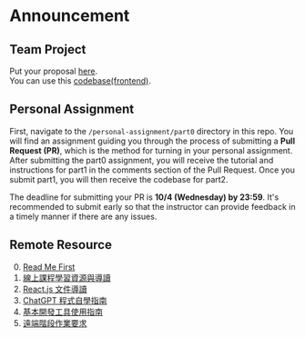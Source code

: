 # Announcement

## Team Project
Put your proposal [here](https://docs.google.com/presentation/d/1fjOVhujQ8HyT6cVExjDIC_rxrDReS5dOHfThSwl0DdI/edit?usp=sharing).  
You can use this [codebase(frontend)](https://github.com/AppWorks-School-Materials/Code-Your-Stage-Front-End).  

## Personal Assignment
First, navigate to the `/personal-assignment/part0` directory in this repo. You will find an assignment guiding you through the process of submitting a **Pull Request (PR)**, which is the method for turning in your personal assignment.  
After submitting the part0 assignment, you will receive the tutorial and instructions for part1 in the comments section of the Pull Request. Once you submit part1, you will then receive the codebase for part2.
  
The deadline for submitting your PR is **10/4 (Wednesday) by 23:59**. It's recommended to submit early so that the instructor can provide feedback in a timely manner if there are any issues.

## Remote Resource
0. [Read Me First](https://docs.google.com/document/d/11geSSnp2ezfPkVT3qrhS_OgskFpZHsTtxVXbbElda5A/edit?usp=sharing)
1. [線上課程學習資源與導讀](https://docs.google.com/document/d/1D5g7DY7eVQ11N9-SG-bvW-B8JZ3FVfkBk-w1rKWgKK8/edit?usp=sharing)
2. [React.js 文件導讀](https://docs.google.com/document/d/15YT7To3I-vL3c_w2k_PRf7zucsaYq5CAFfKyJ9tKbQg/edit?usp=sharing)
3. [ChatGPT 程式自學指南](https://docs.google.com/document/d/1QjWZljOvfi5adIXraM2cg7PvfqfY-Z5xU-8PNDD3JUw/edit?usp=sharing)
4. [基本開發工具使用指南](https://docs.google.com/document/d/1w9XrTmzazCRMqEttkdcahucAFtCSTD8Fb4rl3nxaKUA/edit?usp=sharing)
5. [遠端階段作業要求](https://docs.google.com/document/d/1Se2gkcFedj0_2iTKmgeKJbdaug7499cH12mtORL3hxE/edit?usp=sharing)  
